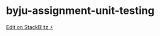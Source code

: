 # byju-assignment-unit-testing

[Edit on StackBlitz ⚡️](https://stackblitz.com/edit/byju-assignment-unit-testing)